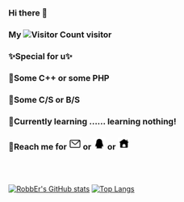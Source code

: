 ### Hi there 👋

### My ![Visitor Count](https://profile-counter.glitch.me/RobbEr929/count.svg) visitor

### ✨Special for u✨

### 🔭Some C++ or some PHP

### 👯Some C/S or B/S

### 🌱Currently learning ...... learning nothing!

### 📡Reach me for <a href="mailto:zc1142144939@vip.qq.com" target="_blank"><img src="https://github.com/RobbEr929/RobbEr929/blob/main/img/mail.png" width="24"></a> or <a href="tencent://message/?Menu=yes&uin=1142144939" target="_blank"><img src="https://github.com/RobbEr929/RobbEr929/blob/main/img/qq.png" width="24"></a> or <a href="https://robber.ltd" target="_blank"><img src="https://github.com/RobbEr929/RobbEr929/blob/main/img/homepage.png" width="24"></a>

<br></br>                                                                                            

[![RobbEr's GitHub stats](https://github-readme-stats.vercel.app/api?username=RobbEr929&show_icons=true&count_private=true&theme=vue)](https://github.com/RobbEr929/github-readme-stats)
[![Top Langs](https://github-readme-stats.vercel.app/api/top-langs/?username=RobbEr929&theme=vue&layout=compact)](https://github.com/RobbEr929/github-readme-stats)
